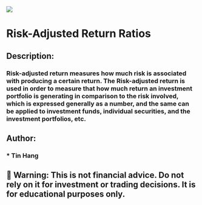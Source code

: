 <img src="RiskReturnR.PNG">  

# Risk-Adjusted Return Ratios

## Description:  
### Risk-adjusted return measures how much risk is associated with producing a certain return. The Risk-adjusted return is used in order to measure that how much return an investment portfolio is generating in comparison to the risk involved, which is expressed generally as a number, and the same can be applied to investment funds, individual securities, and the investment portfolios, etc.  

## Author:  
### * Tin Hang  
## 🔴 Warning: This is not financial advice. Do not rely on it for investment or trading decisions. It is for educational purposes only.  
